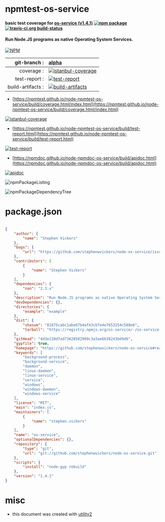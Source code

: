 # npmtest-os-service

#### basic test coverage for  [os-service (v1.4.1)](https://github.com/stephenwvickers/node-os-service#readme)  [![npm package](https://img.shields.io/npm/v/npmtest-os-service.svg?style=flat-square)](https://www.npmjs.org/package/npmtest-os-service) [![travis-ci.org build-status](https://api.travis-ci.org/npmtest/node-npmtest-os-service.svg)](https://travis-ci.org/npmtest/node-npmtest-os-service)

#### Run Node.JS programs as native Operating System Services.

[![NPM](https://nodei.co/npm/os-service.png?downloads=true&downloadRank=true&stars=true)](https://www.npmjs.com/package/os-service)

| git-branch : | [alpha](https://github.com/npmtest/node-npmtest-os-service/tree/alpha)|
|--:|:--|
| coverage : | [![istanbul-coverage](https://npmtest.github.io/node-npmtest-os-service/build/coverage.badge.svg)](https://npmtest.github.io/node-npmtest-os-service/build/coverage.html/index.html)|
| test-report : | [![test-report](https://npmtest.github.io/node-npmtest-os-service/build/test-report.badge.svg)](https://npmtest.github.io/node-npmtest-os-service/build/test-report.html)|
| build-artifacts : | [![build-artifacts](https://npmtest.github.io/node-npmtest-os-service/glyphicons_144_folder_open.png)](https://github.com/npmtest/node-npmtest-os-service/tree/gh-pages/build)|

- [https://npmtest.github.io/node-npmtest-os-service/build/coverage.html/index.html](https://npmtest.github.io/node-npmtest-os-service/build/coverage.html/index.html)

[![istanbul-coverage](https://npmtest.github.io/node-npmtest-os-service/build/screenCapture.buildCi.browser.%252Ftmp%252Fbuild%252Fcoverage.lib.html.png)](https://npmtest.github.io/node-npmtest-os-service/build/coverage.html/index.html)

- [https://npmtest.github.io/node-npmtest-os-service/build/test-report.html](https://npmtest.github.io/node-npmtest-os-service/build/test-report.html)

[![test-report](https://npmtest.github.io/node-npmtest-os-service/build/screenCapture.buildCi.browser.%252Ftmp%252Fbuild%252Ftest-report.html.png)](https://npmtest.github.io/node-npmtest-os-service/build/test-report.html)

- [https://npmdoc.github.io/node-npmdoc-os-service/build/apidoc.html](https://npmdoc.github.io/node-npmdoc-os-service/build/apidoc.html)

[![apidoc](https://npmdoc.github.io/node-npmdoc-os-service/build/screenCapture.buildCi.browser.%252Ftmp%252Fbuild%252Fapidoc.html.png)](https://npmdoc.github.io/node-npmdoc-os-service/build/apidoc.html)

![npmPackageListing](https://npmtest.github.io/node-npmtest-os-service/build/screenCapture.npmPackageListing.svg)

![npmPackageDependencyTree](https://npmtest.github.io/node-npmtest-os-service/build/screenCapture.npmPackageDependencyTree.svg)



# package.json

```json

{
    "author": {
        "name": "Stephen Vickers"
    },
    "bugs": {
        "url": "https://github.com/stephenwvickers/node-os-service/issues"
    },
    "contributors": [
        {
            "name": "Stephen Vickers"
        }
    ],
    "dependencies": {
        "nan": "2.3.x"
    },
    "description": "Run Node.JS programs as native Operating System Services.",
    "devDependencies": {},
    "directories": {
        "example": "example"
    },
    "dist": {
        "shasum": "81675cabc1abe67b4af43cbfe4e7653254c588e6",
        "tarball": "https://registry.npmjs.org/os-service/-/os-service-1.4.1.tgz"
    },
    "gitHead": "4d3e210d7ad73628582909c3a3ae6b38243bd9d6",
    "gypfile": true,
    "homepage": "https://github.com/stephenwvickers/node-os-service#readme",
    "keywords": [
        "background-process",
        "background-service",
        "daemon",
        "linux-daemon",
        "linux-service",
        "service",
        "windows",
        "windows-daemon",
        "windows-service"
    ],
    "license": "MIT",
    "main": "index.js",
    "maintainers": [
        {
            "name": "stephen.vickers"
        }
    ],
    "name": "os-service",
    "optionalDependencies": {},
    "repository": {
        "type": "git",
        "url": "git://github.com/stephenwvickers/node-os-service.git"
    },
    "scripts": {
        "install": "node-gyp rebuild"
    },
    "version": "1.4.1"
}
```



# misc
- this document was created with [utility2](https://github.com/kaizhu256/node-utility2)
